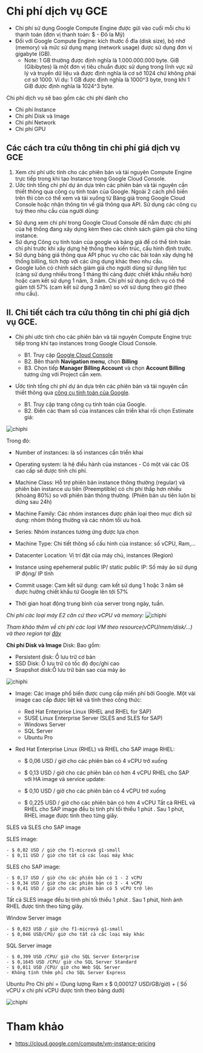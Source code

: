 # Chi phí dịch vụ GCE
- Chi phí sử dụng Google Compute Engine được gửi vào cuối mỗi chu kì thanh toán (đơn vị thanh toán: $ - Đô la Mỹ)
- Đối với Google Compute Engine: kích thước ổ đĩa (disk size), bộ nhớ (memory) và mức sử dụng mạng (network usage) được sử dụng đơn vị gigabyte (GB).
  - Note:  1 GB thường được định nghĩa là 1.000.000.000 byte.  GiB (Gibibytes) là một đơn vị tiêu chuẩn được sử dụng trong lĩnh vực xử lý và truyền dữ liệu và được định nghĩa là cơ sở 1024 chứ không phải cơ sở 1000. Ví dụ: 1 GB được định nghĩa là 1000^3 byte, trong khi 1 GiB được định nghĩa là 1024^3 byte.

Chi phí dịch vụ sẽ bao gồm các chi phí dành cho

  - Chi phí Instance
  - Chi phí Disk và Image
  - Chi phí Network
  - Chi phí GPU

## Các cách tra cứu thông tin chi phí giá dịch vụ GCE

1. Xem chi phí ước tính cho các phiên bản và tài nguyên Compute Engine trực tiếp trong khi tạo Instance trong Google Cloud Console.
2. Ước tính tổng chi phí dự án dựa trên các phiên bản và tài nguyên cần thiết thông qua công cụ tính toán của Google.
Ngoài 2 cách phổ biến trên thì còn có thể xem và tải xuống từ Bảng giá trong Google Cloud Console hoặc nhận thông tin về giá thông qua API.
Sử dụng các công cụ tuỳ theo nhu cầu của người dùng:

  - Sử dụng xem chi phí trong Google Cloud Console để nắm được chi phí của hệ thống đang xây dựng kèm theo các chính sách giảm giá cho từng instance.
  - Sử dụng Công cụ tính toán của google và bảng giá để có thể tính toán chi phí trước khi xây dựng hệ thống theo kiến trúc, cấu hình định trước.
  - Sử dụng bảng giá thông qua API phục vụ cho các bài toán xây dựng hệ thống billing, tích hợp với các ứng dụng khác theo nhu cầu.
- Google luôn có chính sách giảm giá cho người dùng sử dụng liên tục (càng sử dụng nhiều trong 1 tháng thì càng được chiết khẩu nhiều hơn) hoặc cam kết sử dụng 1 năm, 3 năm. Chi phí sử dụng dịch vụ có thể giảm tới 57% (cam kết sử dụng 3 năm) so với sử dụng theo giờ (theo nhu cầu).

## II. Chi tiết cách tra cứu thông tin chi phí giá dịch vụ GCE.

- Chi phí ước tính cho các phiên bản và tài nguyên Compute Engine trực tiếp trong khi tạo instances trong Google Cloud Console.
    - B1. Truy cập [Google Cloud Console](https://console.cloud.google.com/home/dashboard?project=ultra-bearing-294314)
    - B2. Bên thanh **Navigation menu**, chọn **Billing**
    - B3. Chọn tiếp **Manager Billing Account** và chọn **Account Billing** tương ứng với Project cần xem.

- Ước tính tổng chi phí dự án dựa trên các phiên bản và tài nguyên cần thiết thông qua [công cụ tính toán của Google](https://cloud.google.com/products/calculator).
    - B1. Truy cập trang công cụ tính toán của Google.
    - B2. Điền các tham số của instances cần triển khai rồi chọn Estimate giá:

![chiphi](../images/chiphi_gce_1.PNG)

Trong đó:

- Number of instances: là số instances cần triển khai

- Operating system: là hệ điều hành của instances - Có một vài các OS cao cấp sẽ được tính chi phí.

- Machine Class: Hỗ trợ phiên bản instance thông thường (regular) và phiên bản instance ưu tiên (Preemptible) có chi phí thấp hơn nhiều (khoảng 80%) so với  phiên bản thông thường. (Phiên bản ưu tiên luôn bị dừng sau 24h)

- Machine Family: Các nhóm instances được phân loại theo mục đích sử dụng: nhóm thông thường và các nhóm tối ưu hoá.

- Series:  Nhóm instances tương ứng được lựa chọn

- Machine Type: Chi tiết thông số cấu hình của instance: số vCPU, Ram,...

- Datacenter Location: Vị trí đặt của máy chủ, instances (Region)

- Instance using epehemeral public IP/ static public IP:  Số máy ảo sử dụng IP động/ IP tĩnh

- Commit usage: Cam kết sử dụng: cam kết sử dụng 1 hoặc 3 năm sẽ được hưởng chiết khấu từ Google lên tới 57%

- Thời gian hoạt động trung bình của server trong ngày, tuần.

*Chi phí các loại máy E2 căn cứ theo vCPU và memory:*
![chiphi](../images/chiphi_gce_2.PNG)

*Tham khảo thêm về chi phí các loại VM theo resource(vCPU/mem/disk/...) và theo region tại [đây](https://cloud.google.com/compute/vm-instance-pricing)*

**Chi phí Disk và Image**
Disk:
Bao gồm: 

  - Persistent disk: Ổ lưu trữ cơ bản
  - SSD Disk: Ổ lưu trữ có tốc độ đọc/ghi cao
  - Snapshot disk:Ổ lưu trữ bản sao của máy ảo

 ![chiphi](../images/chiphi_gce_3.PNG)

- Image: Các image phổ biến được cung cấp miến phí bởi Google. Một vài image cao cấp được liệt kê và tính theo công thức:

    - Red Hat Enterprise Linux (RHEL and RHEL for SAP)
    - SUSE Linux Enterprise Server (SLES and SLES for SAP)
    - Windows Server
    - SQL Server
    - Ubuntu Pro


- Red Hat Enterprise Linux (RHEL) và RHEL cho SAP image
RHEL:

    - $ 0,06 USD / giờ cho các phiên bản có 4 vCPU trở xuống
    - $ 0,13 USD / giờ cho các phiên bản có hơn 4 vCPU
RHEL cho SAP với HA image và service update:

    - $ 0,10 USD / giờ cho các phiên bản có 4 vCPU trở xuống
    - $ 0,225 USD / giờ cho các phiên bản có hơn 4 vCPU
Tất cả RHEL và RHEL cho SAP image đều bị tính phí tối thiểu 1 phút . Sau 1 phút, RHEL image được tính theo từng ​​giây.

SLES và SLES cho SAP image

SLES image:

    - $ 0,02 USD / giờ cho f1-microvà g1-small
    - $ 0,11 USD / giờ cho tất cả các loại máy khác
SLES cho SAP image:

    - $ 0,17 USD / giờ cho các phiên bản có 1 - 2 vCPU
    - $ 0,34 USD / giờ cho các phiên bản có 3 - 4 vCPU
    - $ 0,41 USD / giờ cho các phiên bản có 5 vCPU trở lên
Tất cả SLES image đều bị tính phí tối thiểu 1 phút . Sau 1 phút, hình ảnh RHEL được tính theo từng ​​giây.

Window Server image

    - $ 0,023 USD / giờ cho f1-microvà g1-small
    - $ 0,046 USD/CPU/ giờ cho tất cả các loại máy khác
SQL Server image

    - $ 0,399 USD /CPU/ giờ cho SQL Server Enterprise
    - $ 0,1645 USD /CPU/ giờ cho SQL Server Standard
    - $ 0,011 USD /CPU/ giờ cho Web SQL Server
    - Không tính thêm phí cho SQL Server Express
Ubuntu Pro
Chi phí = (Dung lượng Ram x $ 0,000127 USD/GB/giờ) + ( Số vCPU x chi phí vCPU được tính theo bảng dưới)

![chiphi](../images/chiphi_gce_4.PNG)

# Tham khảo
- https://cloud.google.com/compute/vm-instance-pricing
